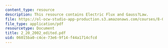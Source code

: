 ```yaml
---
content_type: resource
description: This resource contains Electric Flux and Gauss?Law.
file: https://ol-ocw-studio-app-production.s3.amazonaws.com/courses/8-02x-physics-ii-electricity-magnetism-with-an-experimental-focus-spring-2005/06015ba0c4ce73e69f14f44a1714cfcd_2_20_2002_edited.pdf
file_type: application/pdf
resourcetype: Document
title: 2_20_2002_edited.pdf
uid: 06015ba0-c4ce-73e6-9f14-f44a1714cfcd
---
```

